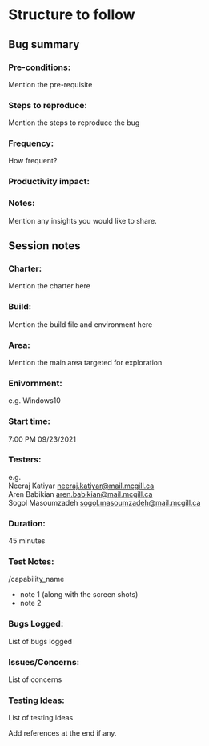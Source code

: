 # Structure to follow 

## Bug summary  

### Pre-conditions: 
 Mention the pre-requisite
### Steps to reproduce: 
Mention the steps to reproduce the bug
### Frequency: 
How frequent?
### Productivity impact: 

### Notes: 
Mention any insights you would like to share.

## Session notes

### Charter:
Mention the charter here
 
### Build: 
Mention the build file and environment here

### Area: 
Mention the main area targeted for exploration
 

### Enivornment: 
e.g. Windows10 

### Start time: 
7:00 PM 09/23/2021

### Testers:
e.g.
<br> 
Neeraj Katiyar      neeraj.katiyar@mail.mcgill.ca 
<br>
Aren Babikian       aren.babikian@mail.mcgill.ca
<br>
Sogol Masoumzadeh   sogol.masoumzadeh@mail.mcgill.ca

### Duration:  
45 minutes 


### Test Notes: 
/capability_name
* note 1 (along with the screen shots)
* note 2

### Bugs Logged:
List of bugs logged
### Issues/Concerns:
List of concerns
### Testing Ideas:
List of testing ideas

Add references at the end if any.

  


 